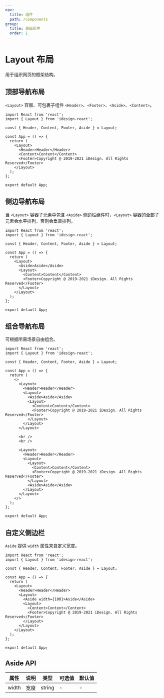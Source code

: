 ```yaml
---
nav:
  title: 组件
  path: /components
group:
  title: 基础组件
  order: 1
---
```


# Layout 布局

用于组织网页的框架结构。

## 顶部导航布局

`<Layout>` 容器、可包裹子组件 `<Header>`、`<Footer>`、`<Aside>`、`<Content>`。

```tsx
import React from 'react';
import { Layout } from 'idesign-react';

const { Header, Content, Footer, Aside } = Layout;

const App = () => {
  return (
    <Layout>
      <Header>Header</Header>
      <Content>Content</Content>
      <Footer>Copyright @ 2019-2021 iDesign. All Rights Reserved</Footer>
    </Layout>
  );
};

export default App;
```

## 侧边导航布局

当 `<Layout>` 容器子元素中包含 `<Aside>` 侧边栏组件时，`<Layout>` 容器的全部子元素会水平排列，否则会垂直排列。

```tsx
import React from 'react';
import { Layout } from 'idesign-react';

const { Header, Content, Footer, Aside } = Layout;

const App = () => {
  return (
    <Layout>
      <Aside>Aside</Aside>
      <Layout>
        <Content>Content</Content>
        <Footer>Copyright @ 2019-2021 iDesign. All Rights Reserved</Footer>
      </Layout>
    </Layout>
  );
};

export default App;
```

## 组合导航布局

可根据所需场景自由组合。

```tsx
import React from 'react';
import { Layout } from 'idesign-react';

const { Header, Content, Footer, Aside } = Layout;

const App = () => {
  return (
    <>
      <Layout>
        <Header>Header</Header>
        <Layout>
          <Aside>Aside</Aside>
          <Layout>
            <Content>Content</Content>
            <Footer>Copyright @ 2019-2021 iDesign. All Rights Reserved</Footer>
          </Layout>
        </Layout>
      </Layout>

      <br />
      <br />

      <Layout>
        <Header>Header</Header>
        <Layout>
          <Layout>
            <Content>Content</Content>
            <Footer>Copyright @ 2019-2021 iDesign. All Rights Reserved</Footer>
          </Layout>
          <Aside>Aside</Aside>
        </Layout>
      </Layout>
    </>
  );
};

export default App;
```

## 自定义侧边栏

`Aside` 提供 `width` 属性来自定义宽度。

```tsx
import React from 'react';
import { Layout } from 'idesign-react';

const { Header, Content, Footer, Aside } = Layout;

const App = () => {
  return (
    <Layout>
      <Header>Header</Header>
      <Layout>
        <Aside width={100}>Aside</Aside>
        <Layout>
          <Content>Content</Content>
          <Footer>Copyright @ 2019-2021 iDesign. All Rights Reserved</Footer>
        </Layout>
      </Layout>
    </Layout>
  );
};

export default App;
```

## Aside API

| 属性  | 说明 | 类型   | 可选值 | 默认值 |
| ----- | ---- | ------ | ------ | ------ |
| width | 宽度 | string | -      | -      |
